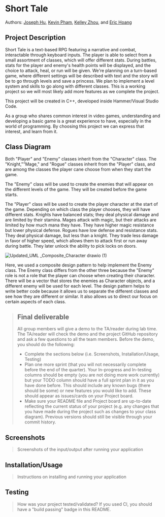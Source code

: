 # Short Tale
 
 Authors: [Joseph Hu](https://github.com/DooDooBard), [Kevin Pham](https://github.com/Kuvinn), [Kelley Zhou](https://github.com/kzhou034), and [Eric Hoang](https://github.com/Exeno2395)

## Project Description
 Short Tale is a text-based RPG featuring a narrative and combat, interactable through keyboard inputs. The player is able to select from a small assortment of classes, which will offer different stats. During battles, stats for the player and enemy's health points will be displayed, and the choice to attack, heal, or run will be given. We're planning on a turn-based game, where different settings will be described with text and the story will be to go through levels and save a princess. We plan to implement a level system and skills to go along with different classes. This is a working project so we will most likely add more features as we complete the project.
 
 This project will be created in C++, developed inside Hammer/Visual Studio Code.
 
 As a group who shares common interest in video games, understanding and developing a basic game is a great experience to have, especially in the world of programming. By choosing this project we can express that interest, and learn from it.

## Class Diagram
Both "Player" and "Enemy" classes inherit from the "Character" class. The "Knight,""Mage," and "Rogue" classes inherit from the "Player" class, and are among the classes the player cane choose from when they start the game. 

The "Enemy" class will be used to create the enemies that will appear on the different levels of the game. They will be created before the game starts.

The "Player" class will be used to create the player character at the start of the game. Depending on which class the player chooses, they will have different stats. Knights have balanced stats; they deal physical damage and are limited by their stamina. Mages attack with magic, but their attacks are limited by how much mana they have. They have higher magic resistance but lower physical defense. Rogues have low defense and resistance stats. They deal physical damage, but less than a knight. They trade less damage in favor of higher speed, which allows them to attack first or run away during battle. They later unlock the ability to pick locks on doors. 

![Updated_UML _Composite_Character drawio (1)](https://user-images.githubusercontent.com/77300057/168492580-58d385f3-576f-42be-8b36-c0c1ebb527e9.png)
 
Here, we used a composite design pattern to help implement the Enemy class. The Enemy class differs from the other three because the "Enemy" role is not a role that the player can choose when creating their character. There will be a vector that stores the enemies as Character objects, and a different enemy will be used for each level. The design pattern helps to write better code because it allows us to separate the different classes and see how they are different or similar. It also allows us to direct our focus on certain aspects of each class.
 
 > ## Final deliverable
 > All group members will give a demo to the TA/reader during lab time. The TA/reader will check the demo and the project GitHub repository and ask a few questions to all the team members. 
 > Before the demo, you should do the following:
 > * Complete the sections below (i.e. Screenshots, Installation/Usage, Testing)
 > * Plan one more sprint (that you will not necessarily complete before the end of the quarter). Your In-progress and In-testing columns should be empty (you are not doing more work currently) but your TODO column should have a full sprint plan in it as you have done before. This should include any known bugs (there should be some) or new features you would like to add. These should appear as issues/cards on your Project board.
 > * Make sure your README file and Project board are up-to-date reflecting the current status of your project (e.g. any changes that you have made during the project such as changes to your class diagram). Previous versions should still be visible through your commit history. 
 
 ## Screenshots
 > Screenshots of the input/output after running your application
 ## Installation/Usage
 > Instructions on installing and running your application
 ## Testing
 > How was your project tested/validated? If you used CI, you should have a "build passing" badge in this README.
 
